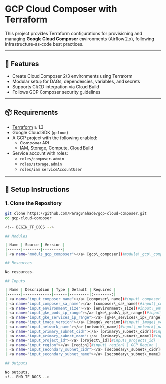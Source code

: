 # GCP Cloud Composer with Terraform

This project provides Terraform configurations for provisioning and managing **Google Cloud Composer** environments (Airflow 2.x), following infrastructure-as-code best practices.

---

## 🚀 Features

- Create Cloud Composer 2/3 environments using Terraform
- Modular setup for DAGs, dependencies, variables, and secrets
- Supports CI/CD integration via Cloud Build
- Follows GCP Composer security guidelines

---

## 📦 Requirements

- [Terraform](https://developer.hashicorp.com/terraform/install) ≥ 1.3
- Google Cloud SDK (`gcloud`)
- A GCP project with the following enabled:
  - Composer API
  - IAM, Storage, Compute, Cloud Build
- Service account with roles:
  - `roles/composer.admin`
  - `roles/storage.admin`
  - `roles/iam.serviceAccountUser`

---

## 🌱 Setup Instructions

### 1. Clone the Repository

```bash
git clone https://github.com/ParagShahade/gcp-cloud-composer.git
cd gcp-cloud-composer

<!-- BEGIN_TF_DOCS -->

## Modules

| Name | Source | Version |
|------|--------|---------|
| <a name="module_gcp_composer"></a> [gcp\_composer](#module\_gcp\_composer) | ./modules/composer | n/a |

## Resources

No resources.

## Inputs

| Name | Description | Type | Default | Required |
|------|-------------|------|---------|:--------:|
| <a name="input_composer_name"></a> [composer\_name](#input\_composer\_name) | n/a | `string` | `"my-composer-env-test-module"` | no |
| <a name="input_composer_sa_name"></a> [composer\_sa\_name](#input\_composer\_sa\_name) | n/a | `string` | `"composer-service-account"` | no |
| <a name="input_environment_size"></a> [environment\_size](#input\_environment\_size) | n/a | `string` | `"ENVIRONMENT_SIZE_SMALL"` | no |
| <a name="input_gke_pods_ip_range"></a> [gke\_pods\_ip\_range](#input\_gke\_pods\_ip\_range) | Secondary IP Ranges for GKE Pods and Services | `string` | `"10.1.0.0/20"` | no |
| <a name="input_gke_services_ip_range"></a> [gke\_services\_ip\_range](#input\_gke\_services\_ip\_range) | n/a | `string` | `"10.2.0.0/20"` | no |
| <a name="input_image_version"></a> [image\_version](#input\_image\_version) | n/a | `string` | `"composer-2.11.1-airflow-2.10.2"` | no |
| <a name="input_network_name"></a> [network\_name](#input\_network\_name) | n/a | `string` | `"composer-vpc"` | no |
| <a name="input_primary_subnet_cidr"></a> [primary\_subnet\_cidr](#input\_primary\_subnet\_cidr) | n/a | `string` | `"10.0.0.0/24"` | no |
| <a name="input_primary_subnet_name"></a> [primary\_subnet\_name](#input\_primary\_subnet\_name) | n/a | `string` | `"primary-subnet"` | no |
| <a name="input_project_id"></a> [project\_id](#input\_project\_id) | GCP Project ID | `string` | `"your-project-id"` | no |
| <a name="input_region"></a> [region](#input\_region) | GCP Region | `string` | `"europe-west1"` | no |
| <a name="input_secondary_subnet_cidr"></a> [secondary\_subnet\_cidr](#input\_secondary\_subnet\_cidr) | n/a | `string` | `"10.0.1.0/24"` | no |
| <a name="input_secondary_subnet_name"></a> [secondary\_subnet\_name](#input\_secondary\_subnet\_name) | n/a | `string` | `"secondary-subnet"` | no |

## Outputs

No outputs.
<!-- END_TF_DOCS -->
